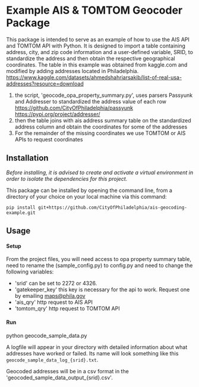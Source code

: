 # Example AIS & TOMTOM Geocoder Package
This package is intended to serve as an example of how to use the AIS API and TOMTOM API with Python. 
It is designed to import a table containing address, city, and zip code information and a user-defined variable, SRID, to standardize the address and
then obtain the respective geographical coordinates. The table in this example was obtained from kaggle.com and modified by adding addresses located in Philadelphia.
https://www.kaggle.com/datasets/ahmedshahriarsakib/list-of-real-usa-addresses?resource=download

1. the script, 'geocode_opa_property_summary.py', uses parsers Passyunk and Addresser to standardized the address value of each row
https://github.com/CityOfPhiladelphia/passyunk
https://pypi.org/project/addresser/
2. then the table joins with ais address summary table on the standardized address column and obtain the coordinates for some of the addresses
3. For the remainder of the missing coordinates we use TOMTOM or AIS APIs to request coordinates 


## Installation
_Before installing, it is advised to create and activate a virtual environment in order to isolate the dependencies for this project._

This package can be installed by opening the command line, from a directory of your choice on your local machine via this command: 
 
    pip install git+https://github.com/CityOfPhiladelphia/ais-geocoding-example.git
    

## Usage
#### Setup
From the project files, you will need access to opa property summary table, need to rename the (sample_config.py) to config.py and need to change the following variables: 

- 'srid' can be set to 2272 or 4326.
- 'gatekeeper_key' this key is necessary for the api to work. Request one by emailing maps@phila.gov
- 'ais_qry' http request to AIS API
- 'tomtom_qry' http request to TOMTOM API

#### Run
python geocode_sample_data.py

A logfile will appear in your directory with detailed information about what addresses have worked or failed. Its name will look something like this `geocode_sample_data_log_{srid}.txt`. 

Geocoded addresses will be in a csv format in the 'geocoded_sample_data_output_{srid}.csv'.  
